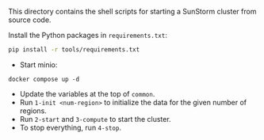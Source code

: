 This directory contains the shell scripts for starting a SunStorm cluster from source code. 

Install the Python packages in `requirements.txt`:

```bash
pip install -r tools/requirements.txt
```

+ Start minio:
```
docker compose up -d
```
+ Update the variables at the top of `common`.
+ Run `1-init <num-region>` to initialize the data for the given number of regions.
+ Run `2-start` and `3-compute` to start the cluster.
+ To stop everything, run `4-stop`.

